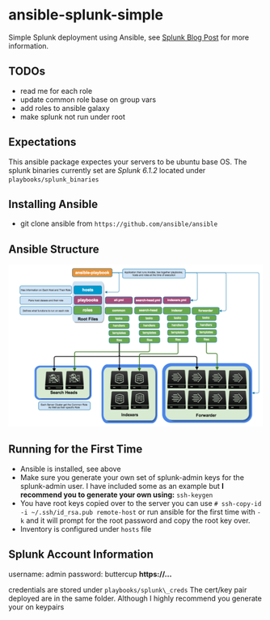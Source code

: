 ansible-splunk-simple
==============

Simple Splunk deployment using Ansible, see [Splunk Blog Post](http://blogs.splunk.com/2014/07/12/deploying-splunk-securely-with-ansible-config-management-part-1/) for more information. 

## TODOs

* read me for each role
* update common role base on group vars 
* add roles to ansible galaxy
* make splunk not run under root

## Expectations

This ansible package expectes your servers to be ubuntu base OS. The splunk binaries currently set are *Splunk 6.1.2* located under
`playbooks/splunk_binaries`

## Installing Ansible

* git clone ansible from `https://github.com/ansible/ansible`

## Ansible Structure
![ansible\_structure](images/Ansible.png)

## Running for the First Time

* Ansible is installed, see above
* Make sure you generate your own set of splunk-admin keys for the splunk-admin user. I have included some as an example but **I recommend you to generate your own using:** `ssh-keygen`
* You have root keys copied over to the server you can use `# ssh-copy-id -i ~/.ssh/id_rsa.pub remote-host` or run ansible for the first time with `-k` and it will prompt for the root password and copy the root key over. 
* Inventory is configured under `hosts` file

## Splunk Account Information
username: admin 
password: buttercup
**https://...**

credentials are stored under `playbooks/splunk\_creds` 
The cert/key pair deployed are in the same folder. Although I highly recommend you generate your on keypairs
